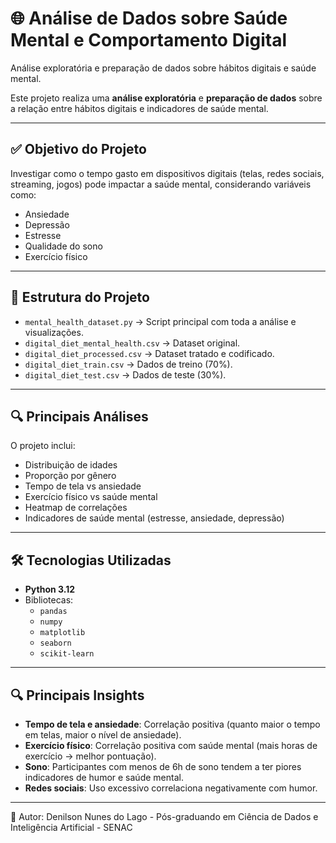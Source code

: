 # 🌐 Análise de Dados sobre Saúde Mental e Comportamento Digital

Análise exploratória e preparação de dados sobre hábitos digitais e saúde mental.

Este projeto realiza uma **análise exploratória** e **preparação de dados** sobre a relação entre hábitos digitais e indicadores de saúde mental.

---

## ✅ Objetivo do Projeto
Investigar como o tempo gasto em dispositivos digitais (telas, redes sociais, streaming, jogos) pode impactar a saúde mental, considerando variáveis como:
- Ansiedade
- Depressão
- Estresse
- Qualidade do sono
- Exercício físico

---

## 📂 Estrutura do Projeto
- `mental_health_dataset.py` → Script principal com toda a análise e visualizações.
- `digital_diet_mental_health.csv` → Dataset original.
- `digital_diet_processed.csv` → Dataset tratado e codificado.
- `digital_diet_train.csv` → Dados de treino (70%).
- `digital_diet_test.csv` → Dados de teste (30%).

---

## 🔍 Principais Análises
O projeto inclui:
- Distribuição de idades
- Proporção por gênero
- Tempo de tela vs ansiedade
- Exercício físico vs saúde mental
- Heatmap de correlações
- Indicadores de saúde mental (estresse, ansiedade, depressão)

---

## 🛠️ Tecnologias Utilizadas
- **Python 3.12**
- Bibliotecas:
  - `pandas`
  - `numpy`
  - `matplotlib`
  - `seaborn`
  - `scikit-learn`

---

## 🔍 Principais Insights

- **Tempo de tela e ansiedade**: Correlação positiva (quanto maior o tempo em telas, maior o nível de ansiedade).
- **Exercício físico**: Correlação positiva com saúde mental (mais horas de exercício → melhor pontuação).
- **Sono**: Participantes com menos de 6h de sono tendem a ter piores indicadores de humor e saúde mental.
- **Redes sociais**: Uso excessivo correlaciona negativamente com humor.

---
📌 Autor:
Denilson Nunes do Lago - 
Pós-graduando em Ciência de Dados e Inteligência Artificial - SENAC
